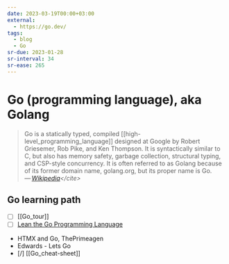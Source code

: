 ```yaml
---
date: 2023-03-19T00:00+03:00
external:
  - https://go.dev/
tags:
  - blog
  - Go
sr-due: 2023-01-28
sr-interval: 34
sr-ease: 265
---
```


# Go (programming language), aka Golang

> Go is a statically typed, compiled [[high-level_programming_language]]
> designed at Google by Robert Griesemer, Rob Pike, and Ken Thompson. It is
> syntactically similar to C, but also has memory safety, garbage collection,
> structural typing, and CSP-style concurrency. It is often referred to as
> Golang because of its former domain name, golang.org, but its proper name is
> Go.\
> — <cite>[Wikipedia](https://en.wikipedia.org/wiki/Go_(programming_language))</cite>

## Go learning path

- [ ] [[Go_tour]]
- [ ] [Lean the Go Programming Language](https://go.dev/learn/)
- HTMX and Go, ThePrimeagen
- Edwards - Lets Go
- [/] [[Go_cheat-sheet]]
